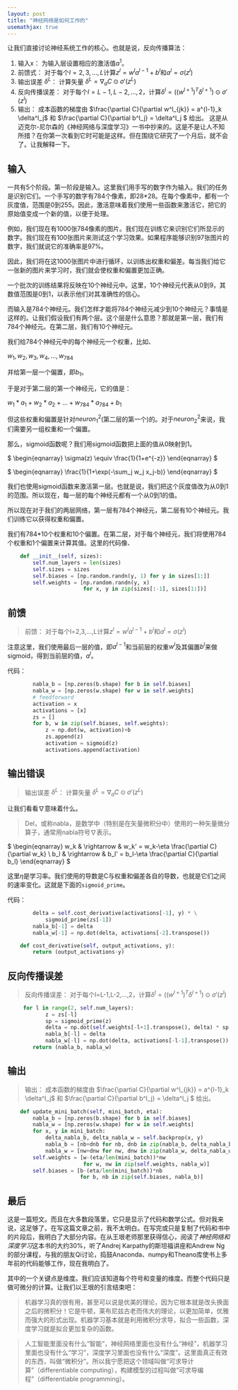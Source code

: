 ```yaml
---
layout: post
title: "神经网络是如何工作的"
usemathjax: true
---
```


让我们直接讨论神经系统工作的核心。也就是说，反向传播算法：

1. 输入x： 为输入层设置相应的激活值$a^{1}$。
2. 前馈式： 对于每个$l=2,3,...,L$计算$z^{l} = w^l a^{l-1}+b^l$和$a^{l} = \sigma(z^{l})$
3. 输出误差 $\delta^{L}$： 计算矢量 $\delta^{L} = \nabla_a C \odot \sigma'(z^L)$
4. 反向传播误差： 对于每个$l=L-1,L-2,...,2$，计算$\delta^{l} = ((w^{l+1})^T \delta^{l+1}) \odot \sigma'(z^{l})$
5. 输出： 成本函数的梯度由 $\frac{\partial C}{\partial w^l_{jk}} = a^{l-1}_k \delta^l_j$ 和 $\frac{\partial C}{\partial b^l_j} = \delta^l_j $ 给出。
这是从迈克尔-尼尔森的《神经网络与深度学习》一书中抄来的。这是不是让人不知所措？在你第一次看到它时可能是这样。但在围绕它研究了一个月后，就不会了。让我解释一下。

## 输入

一共有5个阶段。第一阶段是输入。这里我们用手写的数字作为输入。我们的任务是识别它们。一个手写的数字有784个像素，即28*28。在每个像素中，都有一个灰度值，范围是0到255。因此，激活意味着我们使用一些函数来激活它，把它的原始值变成一个新的值，以便于处理。

例如，我们现在有1000张784像素的图片。我们现在训练它来识别它们所显示的数字。我们现在有100张图片来测试这个学习效果。如果程序能够识别97张图片的数字，我们就说它的准确率是97%。

因此，我们将在这1000张图片中进行循环，以训练出权重和偏差。每当我们给它一张新的图片来学习时，我们就会使权重和偏置更加正确。

一个批次的训练结果将反映在10个神经元中。这里，10个神经元代表从0到9，其数值范围是0到1，以表示他们对其准确性的信心。

而输入是784个神经元。我们怎样才能将784个神经元减少到10个神经元？事情是这样的。让我们假设我们有两个层。这个层是什么意思？那就是第一层，我们有784个神经元。在第二层，我们有10个神经元。

我们给784个神经元中的每个神经元一个权重，比如、 

$w_1, w_2, w_3, w_4, ... , w_{784}$

并给第一层一个偏置，即$b_1$。

于是对于第二层的第一个神经元，它的值是：

$w_1*a_1 + w_2*a_2+...+ w_{784}*a_{784}+b_1$

但这些权重和偏置是针对$neuron^2_{1}$(第二层的第一个)的。对于$neuron^2_{2}$来说，我们需要另一组权重和一个偏置。

那么，sigmoid函数呢？我们用sigmoid函数把上面的值从0映射到1。

$
\begin{eqnarray} 
  \sigma(z) \equiv \frac{1}{1+e^{-z}}
\end{eqnarray}
$

$
\begin{eqnarray} 
  \frac{1}{1+\exp(-\sum_j w_j x_j-b)}
\end{eqnarray}
$

我们也使用sigmoid函数来激活第一层。也就是说，我们把这个灰度值改为从0到1的范围。所以现在，每一层的每个神经元都有一个从0到1的值。

所以现在对于我们的两层网络，第一层有784个神经元，第二层有10个神经元。我们训练它以获得权重和偏置。

我们有784*10个权重和10个偏置。在第二层，对于每个神经元，我们将使用784个权重和1个偏置来计算其值。这里的代码像、 

```python
    def __init__(self, sizes):
        self.num_layers = len(sizes)
        self.sizes = sizes
        self.biases = [np.random.randn(y, 1) for y in sizes[1:]]
        self.weights = [np.random.randn(y, x)
                        for x, y in zip(sizes[:-1], sizes[1:])]
```

## 前馈

> 前馈： 对于每个l=2,3,...,L计算$z^{l} = w^l a^{l-1}+b^l$和$a^{l} = \sigma(z^{l})$

注意这里，我们使用最后一层的值，即$a^{l-1}$和当前层的权重$w^l$及其偏置$b^l$来做sigmoid，得到当前层的值，$a^{l}$。

代码：

```python
        nabla_b = [np.zeros(b.shape) for b in self.biases]
        nabla_w = [np.zeros(w.shape) for w in self.weights]
        # feedforward
        activation = x
        activations = [x] 
        zs = [] 
        for b, w in zip(self.biases, self.weights):
            z = np.dot(w, activation)+b
            zs.append(z)
            activation = sigmoid(z)
            activations.append(activation)
```

## 输出错误

> 输出误差 $\delta^{L}$： 计算矢量 $\delta^{L} = \nabla_a C \odot \sigma'(z^L)$

让我们看看$\nabla$意味着什么。

> Del，或称nabla，是数学中（特别是在矢量微积分中）使用的一种矢量微分算子，通常用nabla符号∇表示。

$
\begin{eqnarray}
  w_k & \rightarrow & w_k' = w_k-\eta \frac{\partial C}{\partial w_k} \\
  b_l & \rightarrow & b_l' = b_l-\eta \frac{\partial C}{\partial b_l}
\end{eqnarray}
$

这里$\eta$是学习率。我们使用的导数是C与权重和偏差各自的导数，也就是它们之间的速率变化。这就是下面的`sigmoid_prime`。

代码：

```python
        delta = self.cost_derivative(activations[-1], y) * \
            sigmoid_prime(zs[-1])
        nabla_b[-1] = delta
        nabla_w[-1] = np.dot(delta, activations[-2].transpose())
```

```python
    def cost_derivative(self, output_activations, y):
        return (output_activations-y)
```

## 反向传播误差

> 反向传播误差： 对于每个l=L-1,L-2,...,2，计算$\delta^{l} = ((w^{l+1})^T \delta^{l+1}) \odot \sigma'(z^{l})$

```python
     for l in range(2, self.num_layers):
            z = zs[-l]
            sp = sigmoid_prime(z)
            delta = np.dot(self.weights[-l+1].transpose(), delta) * sp
            nabla_b[-l] = delta
            nabla_w[-l] = np.dot(delta, activations[-l-1].transpose())
        return (nabla_b, nabla_w)
```

## 输出

> 输出： 成本函数的梯度由 $\frac{\partial C}{\partial w^l_{jk}} = a^{l-1}_k \delta^l_j$ 和 $\frac{\partial C}{\partial b^l_j} = \delta^l_j $ 给出。

```python
    def update_mini_batch(self, mini_batch, eta):
        nabla_b = [np.zeros(b.shape) for b in self.biases]
        nabla_w = [np.zeros(w.shape) for w in self.weights]
        for x, y in mini_batch:
            delta_nabla_b, delta_nabla_w = self.backprop(x, y)
            nabla_b = [nb+dnb for nb, dnb in zip(nabla_b, delta_nabla_b)]
            nabla_w = [nw+dnw for nw, dnw in zip(nabla_w, delta_nabla_w)]
        self.weights = [w-(eta/len(mini_batch))*nw
                        for w, nw in zip(self.weights, nabla_w)]
        self.biases = [b-(eta/len(mini_batch))*nb
                       for b, nb in zip(self.biases, nabla_b)]
```

## 最后

这是一篇短文。而且在大多数段落里，它只是显示了代码和数学公式。但对我来说，这足够了。在写这篇文章之前，我不太明白。在写完或只是复制了代码和书中的片段后，我明白了大部分内容。在从王垠老师那里获得信心，阅读了*神经网络和深度学习*这本书的大约30%，听了Andrej Karpathy的斯坦福讲座和Andrew Ng的部分课程，与我的朋友Qi讨论，捣鼓Anaconda、numpy和Theano库使书上多年前的代码能够工作，现在我明白了。

其中的一个关键点是维度。我们应该知道每个符号和变量的维度。而整个代码只是做可微分的计算。让我们以王垠的引言结束吧：

> 机器学习真的很有用，甚至可以说是优美的理论，因为它根本就是改头换面之后的微积分！它是牛顿，莱布尼兹古老而伟大的理论，以更加简单，优雅而强大的形式出现。机器学习基本就是利用微积分求导，拟合一些函数，深度学习就是拟合更加复杂的函数。

> 人工智能里面没有什么“智能”，神经网络里面也没有什么“神经”，机器学习里面也没有什么“学习”，深度学习里面也没有什么“深度”。这里面真正有效的东西，叫做“微积分”。所以我宁愿把这个领域叫做“可求导计算”（differentiable computing），构建模型的过程叫做“可求导编程”（differentiable programming）。
